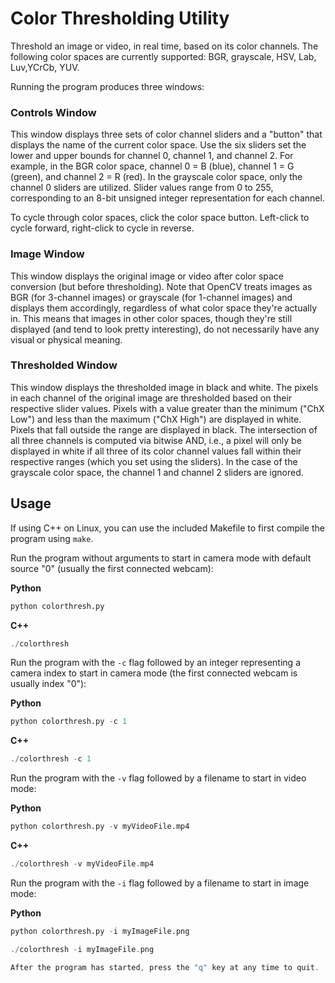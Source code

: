 # Color Thresholding Utility

Threshold an image or video, in real time, based on its color channels. The following color spaces are currently supported: BGR, grayscale, HSV, Lab, Luv,YCrCb, YUV.

Running the program produces three windows:

### Controls Window
This window displays three sets of color channel sliders and a "button" that displays the name of the current color space. Use the six sliders set the lower and upper bounds for channel 0, channel 1, and channel 2. For example, in the BGR color space, channel 0 = B (blue), channel 1 = G (green), and channel 2 = R (red). In the grayscale color space, only the channel 0 sliders are utilized. Slider values range from 0 to 255, corresponding to an 8-bit unsigned integer representation for each channel.

To cycle through color spaces, click the color space button. Left-click to cycle forward, right-click to cycle in reverse.

### Image Window
This window displays the original image or video after color space conversion (but before thresholding). Note that OpenCV treats images as BGR (for 3-channel images) or grayscale (for 1-channel images) and displays them accordingly, regardless of what color space they're actually in. This means that images in other color spaces, though they're still displayed (and tend to look pretty interesting), do not necessarily have any visual or physical meaning.

### Thresholded Window
This window displays the thresholded image in black and white. The pixels in each channel of the original image are thresholded based on their respective slider values. Pixels with a value greater than the minimum ("ChX Low") and less than the maximum ("ChX High") are displayed in white. Pixels that fall outside the range are displayed in black. The intersection of all three channels is computed via bitwise AND, i.e., a pixel will only be displayed in white if all three of its color channel values fall within their respective ranges (which you set using the sliders). In the case of the grayscale color space, the channel 1 and channel 2 sliders are ignored.

## Usage

If using  C++ on Linux, you can use the included Makefile to first compile the program using `make`.

Run the program without arguments to start in camera mode with default source "0" (usually the first connected webcam):

**Python**
```python
python colorthresh.py
```

**C++**
```cpp
./colorthresh
```

Run the program with the `-c` flag followed by an integer representing a camera index to start in camera mode (the first connected webcam is usually index "0"):

**Python**
```python
python colorthresh.py -c 1
```

**C++**
```cpp
./colorthresh -c 1
```

Run the program with the `-v` flag followed by a filename to start in video mode:

**Python**
```python
python colorthresh.py -v myVideoFile.mp4
```

**C++**
```cpp
./colorthresh -v myVideoFile.mp4
```

Run the program with the `-i` flag followed by a filename to start in image mode:

**Python**
```python
python colorthresh.py -i myImageFile.png
```

```cpp
./colorthresh -i myImageFile.png

After the program has started, press the "q" key at any time to quit.
